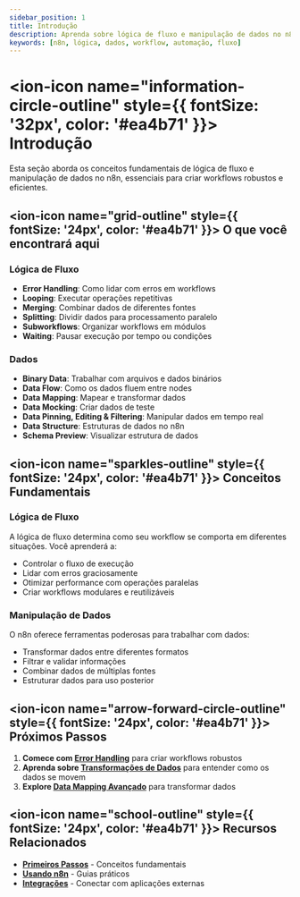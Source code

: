 ```yaml
---
sidebar_position: 1
title: Introdução
description: Aprenda sobre lógica de fluxo e manipulação de dados no n8n
keywords: [n8n, lógica, dados, workflow, automação, fluxo]
---
```


# <ion-icon name="information-circle-outline" style={{ fontSize: '32px', color: '#ea4b71' }}></ion-icon> Introdução

Esta seção aborda os conceitos fundamentais de lógica de fluxo e manipulação de dados no n8n, essenciais para criar workflows robustos e eficientes.

## <ion-icon name="grid-outline" style={{ fontSize: '24px', color: '#ea4b71' }}></ion-icon> O que você encontrará aqui

### Lógica de Fluxo
- **Error Handling**: Como lidar com erros em workflows
- **Looping**: Executar operações repetitivas
- **Merging**: Combinar dados de diferentes fontes
- **Splitting**: Dividir dados para processamento paralelo
- **Subworkflows**: Organizar workflows em módulos
- **Waiting**: Pausar execução por tempo ou condições

### Dados
- **Binary Data**: Trabalhar com arquivos e dados binários
- **Data Flow**: Como os dados fluem entre nodes
- **Data Mapping**: Mapear e transformar dados
- **Data Mocking**: Criar dados de teste
- **Data Pinning, Editing & Filtering**: Manipular dados em tempo real
- **Data Structure**: Estruturas de dados no n8n
- **Schema Preview**: Visualizar estrutura de dados

## <ion-icon name="sparkles-outline" style={{ fontSize: '24px', color: '#ea4b71' }}></ion-icon> Conceitos Fundamentais

### Lógica de Fluxo
A lógica de fluxo determina como seu workflow se comporta em diferentes situações. Você aprenderá a:
- Controlar o fluxo de execução
- Lidar com erros graciosamente
- Otimizar performance com operações paralelas
- Criar workflows modulares e reutilizáveis

### Manipulação de Dados
O n8n oferece ferramentas poderosas para trabalhar com dados:
- Transformar dados entre diferentes formatos
- Filtrar e validar informações
- Combinar dados de múltiplas fontes
- Estruturar dados para uso posterior

## <ion-icon name="arrow-forward-circle-outline" style={{ fontSize: '24px', color: '#ea4b71' }}></ion-icon> Próximos Passos

1. **Comece com [Error Handling](./01-flow-logic/error-handling)** para criar workflows robustos
2. **Aprenda sobre [Transformações de Dados](./data/transformacoes-dados)** para entender como os dados se movem
3. **Explore [Data Mapping Avançado](./data/data-mapping-avancado)** para transformar dados

## <ion-icon name="school-outline" style={{ fontSize: '24px', color: '#ea4b71' }}></ion-icon> Recursos Relacionados

- **[Primeiros Passos](/primeiros-passos/instalacao)** - Conceitos fundamentais
- **[Usando n8n](../usando-n8n)** - Guias práticos
- **[Integrações](../integracoes)** - Conectar com aplicações externas 
